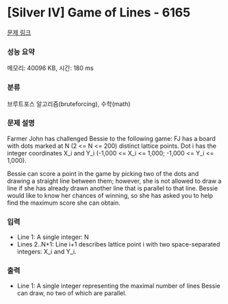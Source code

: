 # [Silver IV] Game of Lines - 6165 

[문제 링크](https://www.acmicpc.net/problem/6165) 

### 성능 요약

메모리: 40096 KB, 시간: 180 ms

### 분류

브루트포스 알고리즘(bruteforcing), 수학(math)

### 문제 설명

<p>Farmer John has challenged Bessie to the following game: FJ has a board with dots marked at N (2 <= N <= 200) distinct lattice points. Dot i has the integer coordinates X_i and Y_i (-1,000 <= X_i <= 1,000; -1,000 <= Y_i <= 1,000).</p>

<p>Bessie can score a point in the game by picking two of the dots and drawing a straight line between them; however, she is not allowed to draw a line if she has already drawn another line that is parallel to that line. Bessie would like to know her chances of winning, so she has asked you to help find the maximum score she can obtain.</p>

### 입력 

 <ul>
	<li>Line 1: A single integer: N</li>
	<li>Lines 2..N+1: Line i+1 describes lattice point i with two space-separated integers: X_i and Y_i.</li>
</ul>

<p> </p>

### 출력 

 <ul>
	<li>Line 1: A single integer representing the maximal number of lines Bessie can draw, no two of which are parallel.</li>
</ul>

<p> </p>

